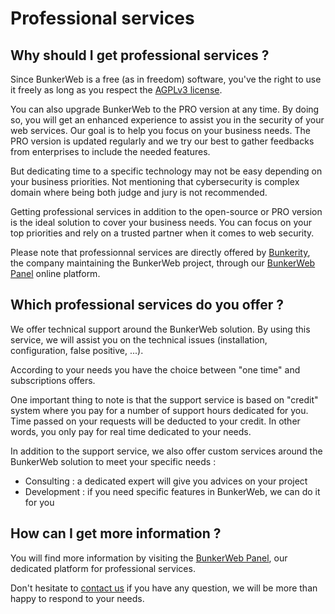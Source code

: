 # Professional services

## Why should I get professional services ?

Since BunkerWeb is a free (as in freedom) software, you've the right to use it freely as long as you respect the [AGPLv3 license](https://www.gnu.org/licenses/agpl-3.0.en.html).

You can also upgrade BunkerWeb to the PRO version at any time. By doing so, you will get an enhanced experience to assist you in the security of your web services. Our goal is to help you focus on your business needs. The PRO version is updated regularly and we try our best to gather feedbacks from enterprises to include the needed features.

But dedicating time to a specific technology may not be easy depending on your business priorities. Not mentioning that cybersecurity is complex domain where being both judge and jury is not recommended.

Getting professional services in addition to the open-source or PRO version is the ideal solution to cover your business needs. You can focus on your top priorities and rely on a trusted partner when it comes to web security.

Please note that professionnal services are directly offered by [Bunkerity](https://www.bunkerity.com/?utm_campaign=self&utm_source=doc), the company maintaining the BunkerWeb project, through our [BunkerWeb Panel](https://panel.bunkerweb.io/?utm_campaign=self&utm_source=doc) online platform.

## Which professional services do you offer ?

We offer technical support around the BunkerWeb solution. By using this service, we will assist you on the technical issues (installation, configuration, false positive, ...).

According to your needs you have the choice between "one time" and subscriptions offers.

One important thing to note is that the support service is based on "credit" system where you pay for a number of support hours dedicated for you. Time passed on your requests will be deducted to your credit. In other words, you only pay for real time dedicated to your needs.

In addition to the support service, we also offer custom services around the BunkerWeb solution to meet your specific needs :

- Consulting : a dedicated expert will give you advices on your project
- Development : if you need specific features in BunkerWeb, we can do it for you

## How can I get more information ?

You will find more information by visiting the [BunkerWeb Panel](https://panel.bunkerweb.io/?utm_campaign=self&utm_source=doc), our dedicated platform for professional services.

Don't hesitate to [contact us](https://panel.bunkerweb.io/contact.php?utm_campaign=self&utm_source=doc) if you have any question, we will be more than happy to respond to your needs.
